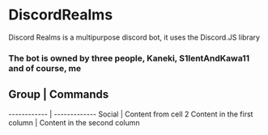 # DiscordRealms
Discord Realms is a multipurpose discord bot, it uses the Discord.JS library
### The bot is owned by three people, Kaneki, S1lentAndKawa11 and of course, me

##  Group | Commands
------------ | -------------
Social | Content from cell 2
Content in the first column | Content in the second column
